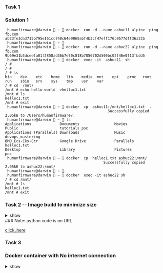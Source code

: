 ### Task 1 


### Solution 1

```
 humanfirmware@darwin  ~  docker  run -d --name ashuc11 alpine  ping fb.com 
ab23fe3da3715b795e161cc740c64e9060abf4b3cf47eff176c9577dff36a23b
 humanfirmware@darwin  ~  
 humanfirmware@darwin  ~  docker  run -d --name ashuc22 alpine  ping fb.com 
9b69e31b5dceefa01f2858ad36b7e70c818b7856702d500bc02f46e0f13fbdd5
 humanfirmware@darwin  ~  docker  exec -it  ashuc11  sh 
/ # 
/ # 
/ # ls
bin    dev    etc    home   lib    media  mnt    opt    proc   root   run    sbin   srv    sys    tmp    usr    var
/ # cd  /mnt/
/mnt # echo hello world  >helloc1.txt
/mnt # ls
helloc1.txt
/mnt # exit
 humanfirmware@darwin  ~  docker  cp  ashuc11:/mnt/helloc1.txt  . 
                                               Successfully copied 2.05kB to /Users/humanfirmware/.
 humanfirmware@darwin  ~  ls
Applications             Documents                Movies                   Public                   tutorials_poc
Applications (Parallels) Downloads                Music                    devops_mastering
BMO_Ecs-Eks-Ecr          Google Drive             Parallels                helloc1.txt
Desktop                  Library                  Pictures                 poc
 humanfirmware@darwin  ~  docker  cp  helloc1.txt ashuc22:/mnt/
                                             Successfully copied 2.05kB to ashuc22:/mnt/
 humanfirmware@darwin  ~  
 humanfirmware@darwin  ~  docker  exec -it ashuc22 sh 
/ # cd /mnt/
/mnt # ls
helloc1.txt
/mnt # exit

```

### Task 2 -- Image build to minimize size 

<details>
<summary>show</summary>
 <p>

  ```bash
      1. Create a dockerfile named alpine.dockerfile 
      2. use alpine as base image 
      3. install python3 
      4. create a directory called /pycodes
      5. copy sample python code into above created directory 
      6. maintainer parent process by CMD 
      7. build image by the name  <yourname>alp:pycodev1 
      8. create a container from the build image and check the output of your python program
       
  ```
 </p> 
</details>
 ### Note: python code is on URL 

 [click_here](https://raw.githubusercontent.com/redashu/pythonLang/main/while.py)

### Task 3 

### Docker container  with No internet connection 

<details>
<summary>show</summary>
 <p>

  ```bash
      1.  create a container of <yourname>cc11 
      2. choose oraclelinux:8.4  as docker image 
      3. any process of container
      4. container must not be able to communitcate to other containers as well as not to internet
  ```
 </p>  

</details>